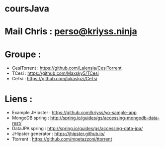 # coursJava

# Mail Chris : perso@kriyss.ninja

# Groupe : 
- CesiTorrent : https://github.com/Lalensia/CesiTorrent
- TCesi : https://github.com/Maxsky5/TCesi
- CeTsi : https://github.com/lukaslpzi/CeTsi


# Liens : 
- Example JHipster : https://github.com/kriyss/yo-sample-app
- MongoDB spring : http://spring.io/guides/gs/accessing-mongodb-data-rest/
- DataJPA spring : http://spring.io/guides/gs/accessing-data-jpa/
- JHipster generator : https://jhipster.github.io/
- Ttorrent : https://github.com/mpetazzoni/ttorrent


